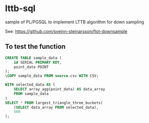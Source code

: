 # lttb-sql
sample of PL/PGSQL to implement LTTB algorithm for down sampling

See: https://github.com/sveinn-steinarsson/flot-downsample

## To test the function
```SQL
CREATE TABLE sample_data (
    id SERIAL PRIMARY KEY,
    point_data POINT
);
\COPY sample_data FROM source.csv WITH CSV;

WITH selected_data AS (
    SELECT array_agg(point_data) AS data_array
    FROM sample_data
)
SELECT * FROM largest_triangle_three_buckets(
    (SELECT data_array FROM selected_data),
    500
);
```
